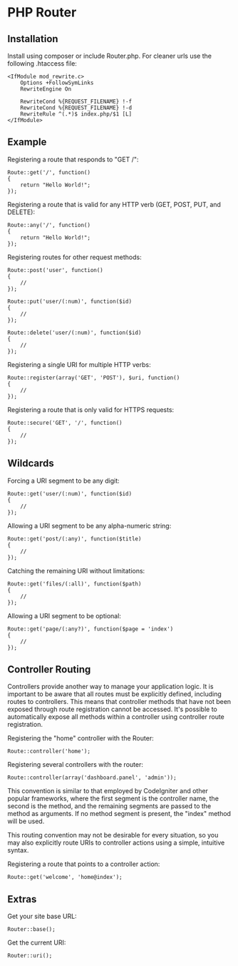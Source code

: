 PHP Router
==========

Installation
------------

Install using composer or include Router.php. For cleaner urls use the following .htaccess file:

	<IfModule mod_rewrite.c>
		Options +FollowSymLinks
		RewriteEngine On

		RewriteCond %{REQUEST_FILENAME} !-f
		RewriteCond %{REQUEST_FILENAME} !-d
		RewriteRule ^(.*)$ index.php/$1 [L]
	</IfModule>

Example
-------

Registering a route that responds to "GET /":

	Route::get('/', function()
	{
		return "Hello World!";
	});
	
Registering a route that is valid for any HTTP verb (GET, POST, PUT, and DELETE):

	Route::any('/', function()
	{
		return "Hello World!";
	});

Registering routes for other request methods:

	Route::post('user', function()
	{
		//
	});

	Route::put('user/(:num)', function($id)
	{
		//
	});

	Route::delete('user/(:num)', function($id)
	{
		//
	});

Registering a single URI for multiple HTTP verbs:

	Route::register(array('GET', 'POST'), $uri, function()
	{
		//
	});

Registering a route that is only valid for HTTPS requests:

	Route::secure('GET', '/', function()
	{
		//
	});

Wildcards
---------

Forcing a URI segment to be any digit:

	Route::get('user/(:num)', function($id)
	{
		//
	});
	
Allowing a URI segment to be any alpha-numeric string:

	Route::get('post/(:any)', function($title)
	{
		//
	});
	
Catching the remaining URI without limitations:

	Route::get('files/(:all)', function($path)
	{
		//
	});
	
Allowing a URI segment to be optional:

	Route::get('page/(:any?)', function($page = 'index')
	{
		//
	});

Controller Routing
------------------

Controllers provide another way to manage your application logic. It is important to be aware that all routes must be explicitly defined, including routes to controllers. This means that controller methods that have not been exposed through route registration cannot be accessed. It's possible to automatically expose all methods within a controller using controller route registration. 

Registering the "home" controller with the Router:

	Route::controller('home');
	
Registering several controllers with the router:

	Route::controller(array('dashboard.panel', 'admin'));
	
This convention is similar to that employed by CodeIgniter and other popular frameworks, where the first segment is the controller name, the second is the method, and the remaining segments are passed to the method as arguments. If no method segment is present, the "index" method will be used.

This routing convention may not be desirable for every situation, so you may also explicitly route URIs to controller actions using a simple, intuitive syntax.

Registering a route that points to a controller action:

	Route::get('welcome', 'home@index');

Extras
------

Get your site base URL:

	Router::base();

Get the current URI:

	Router::uri();
